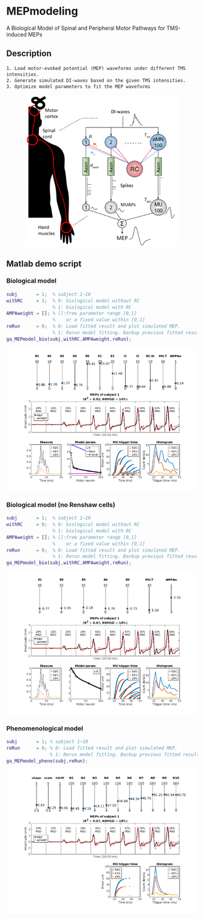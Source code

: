 # MEPmodeling
A Biological Model of Spinal and Peripheral Motor Pathways for TMS-induced MEPs

## Description
```
1. Load motor-evoked potential (MEP) waveforms under different TMS intensities.
2. Generate simulated DI-waves based on the given TMS intensities.
3. Optimize model parameters to fit the MEP waveforms
```

<p align="center">
  <a href="model_description.pdf">
    <img src="model_description.png" alt="Click to view PDF" width="400">
  </a>
</p>


## Matlab demo script
### Biological model
```matlab
subj       = 1;  % subject 1~10
withRC     = 1;  % 0: biological model without RC 
                 % 1: biological model with RC
AMPAweight = []; % []:free parameter range [0,1]
                 %    or a fixed value within [0,1]               
reRun      = 0;  % 0: Load fitted result and plot simulated MEP.  
                 % 1: Rerun model fitting. Backup previous fitted result
ga_MEPmodel_bio(subj,withRC,AMPAweight,reRun);
```
<p align="center">
  <a href="scripts/figures/demo_s1_bio_panel.png">
    <img src="scripts/figures/demo_s1_bio_panel.png" alt="Click to view PDF" width="800">
  </a>
</p>

### Biological model (no Renshaw cells)
```matlab
subj       = 1;  % subject 1~10
withRC     = 0;  % 0: biological model without RC 
                 % 1: biological model with RC
AMPAweight = []; % []:free parameter range [0,1]
                 %    or a fixed value within [0,1]               
reRun      = 0;  % 0: Load fitted result and plot simulated MEP.  
                 % 1: Rerun model fitting. Backup previous fitted result
ga_MEPmodel_bio(subj,withRC,AMPAweight,reRun);
```
<p align="center">
  <a href="scripts/figures/demo_s1_noRC_panel.png">
    <img src="scripts/figures/demo_s1_noRC_panel.png" alt="Click to view PDF" width="800">
  </a>
</p>

### Phenomenological model
```matlab
subj       = 1; % subject 1~10
reRun      = 0; % 0: Load fitted result and plot simulated MEP.  
                % 1: Rerun model fitting. Backup previous fitted result
ga_MEPmodel_pheno(subj,reRun);
```
<p align="center">
  <a href="scripts/figures/demo_s1_pheno_panel.png">
    <img src="scripts/figures/demo_s1_pheno_panel.png" alt="Click to view PDF" width="800">
  </a>
</p>
